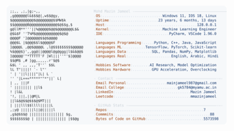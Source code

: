 <picture>
  <source srcset="https://raw.githubusercontent.com/mmazinjameel/mmazinjameel/main/dark_mode.svg?v=1747584652" media="(prefers-color-scheme: dark)">
  <img src="https://raw.githubusercontent.com/mmazinjameel/mmazinjameel/main/light_mode.svg?v=1747584652">
</picture>
